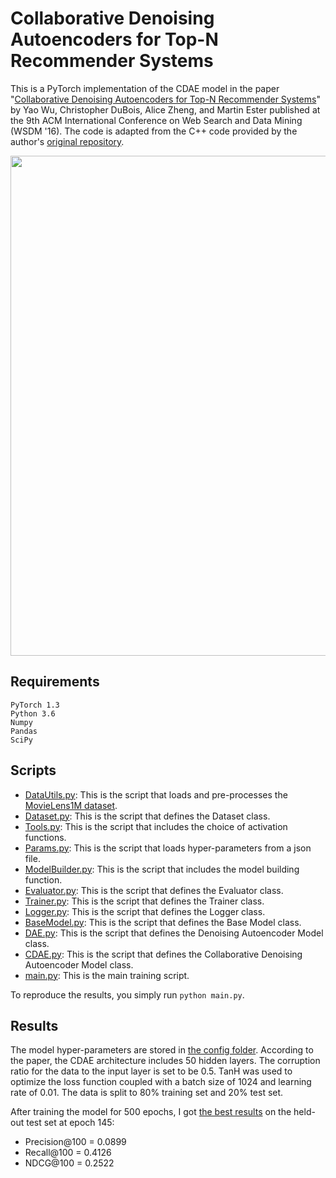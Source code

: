 # Collaborative Denoising Autoencoders for Top-N Recommender Systems

This is a PyTorch implementation of the CDAE model in the paper "[Collaborative Denoising Autoencoders for Top-N Recommender Systems](https://alicezheng.org/papers/wsdm16-cdae.pdf)" by Yao Wu, Christopher DuBois, Alice Zheng, and Martin Ester published at the 9th ACM International Conference on Web Search and Data Mining (WSDM '16).
The code is adapted from the C++ code provided by the author's [original repository](https://github.com/jasonyaw/CDAE).

<img src="https://github.com/khanhnamle1994/transfer-rec/blob/master/Autoencoders-Experiments/CDAE-PyTorch/CDAE.png" width="800">

## Requirements
```
PyTorch 1.3
Python 3.6
Numpy
Pandas
SciPy
```

## Scripts
* [DataUtils.py](https://github.com/khanhnamle1994/transfer-rec/blob/master/Autoencoders-Experiments/CDAE-PyTorch/DataUtils.py): This is the script that loads and pre-processes the [MovieLens1M dataset](https://github.com/khanhnamle1994/transfer-rec/tree/master/ml-1m).
* [Dataset.py](https://github.com/khanhnamle1994/transfer-rec/blob/master/Autoencoders-Experiments/CDAE-PyTorch/Dataset.py): This is the script that defines the Dataset class.
* [Tools.py](https://github.com/khanhnamle1994/transfer-rec/blob/master/Autoencoders-Experiments/CDAE-PyTorch/Tools.py): This is the script that includes the choice of activation functions.
* [Params.py](https://github.com/khanhnamle1994/transfer-rec/blob/master/Autoencoders-Experiments/CDAE-PyTorch/Params.py): This is the script that loads hyper-parameters from a json file.
* [ModelBuilder.py](https://github.com/khanhnamle1994/transfer-rec/blob/master/Autoencoders-Experiments/CDAE-PyTorch/ModelBuilder.py): This is the script that includes the model building function.
* [Evaluator.py](https://github.com/khanhnamle1994/transfer-rec/blob/master/Autoencoders-Experiments/CDAE-PyTorch/Evaluator.py): This is the script that defines the Evaluator class.
* [Trainer.py](https://github.com/khanhnamle1994/transfer-rec/blob/master/Autoencoders-Experiments/CDAE-PyTorch/Trainer.py): This is the script that defines the Trainer class.
* [Logger.py](https://github.com/khanhnamle1994/transfer-rec/blob/master/Autoencoders-Experiments/CDAE-PyTorch/Logger.py): This is the script that defines the Logger class.
* [BaseModel.py](https://github.com/khanhnamle1994/transfer-rec/blob/master/Autoencoders-Experiments/CDAE-PyTorch/BaseModel.py): This is the script that defines the Base Model class.
* [DAE.py](https://github.com/khanhnamle1994/transfer-rec/blob/master/Autoencoders-Experiments/CDAE-PyTorch/DAE.py): This is the script that defines the Denoising Autoencoder Model class.
* [CDAE.py](https://github.com/khanhnamle1994/transfer-rec/blob/master/Autoencoders-Experiments/CDAE-PyTorch/CDAE.py): This is the script that defines the Collaborative Denoising Autoencoder Model class.
* [main.py](https://github.com/khanhnamle1994/transfer-rec/blob/master/Autoencoders-Experiments/CDAE-PyTorch/main.py): This is the main training script.

To reproduce the results, you simply run `python main.py`.

## Results
The model hyper-parameters are stored in [the config folder](https://github.com/khanhnamle1994/transfer-rec/tree/master/Autoencoders-Experiments/CDAE-PyTorch/config).
According to the paper, the CDAE architecture includes 50 hidden layers. The corruption ratio for the data to the input layer is set to be 0.5.
TanH was used to optimize the loss function coupled with a batch size of 1024 and learning rate of 0.01. The data is split to 80% training set and 20% test set.

After training the model for 500 epochs, I got [the best results](https://github.com/khanhnamle1994/transfer-rec/tree/master/Autoencoders-Experiments/CDAE-PyTorch/saves) on the held-out test set at epoch 145:
- Precision@100 = 0.0899
- Recall@100 = 0.4126
- NDCG@100 = 0.2522